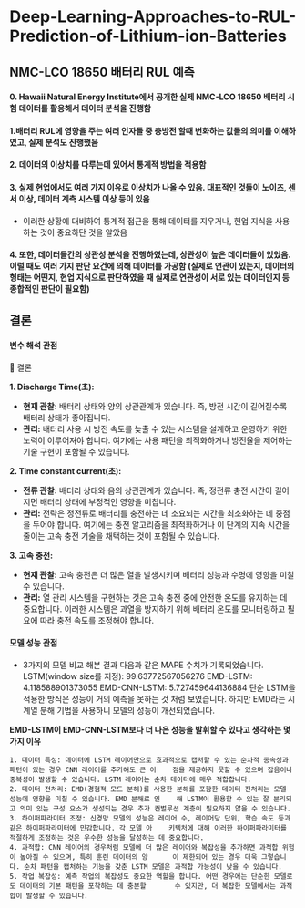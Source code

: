 # Deep-Learning-Approaches-to-RUL-Prediction-of-Lithium-ion-Batteries

## NMC-LCO 18650 배터리 RUL 예측

####    0. Hawaii Natural Energy Institute에서 공개한 실제 NMC-LCO 18650 배터리 시험 데이터를 활용해서 데이터 분석을 진행함
    
####    1.배터리 RUL에 영향을 주는 여러 인자들 중 충방전 할때 변화하는 값들의 의미를 이해하였고, 실제 분석도 진행했음 </span>
    
    
####    2. 데이터의 이상치를 다루는데 있어서 통계적 방법을 적용함 </span>

    
    
#### 3. 실제 현업에서도 여러 가지 이유로 이상치가 나올 수 있음. 대표적인 것들이 노이즈, 센서 이상, 데이터 계측 시스템 이상 등이 있음
   - 이러한 상황에 대비하여 통계적 접근을 통해 데이터를 지우거나, 현업 지식을 사용하는 것이 중요하단 것을 알았음

#### 4. 또한, 데이터들간의 상관성 분석을 진행하였는데, 상관성이 높은 데이터들이 있었음. 이럴 때도 여러 가지 판단 요건에 의해 데이터를 가공함 (실제로 연관이 있는지, 데이터의 형태는 어떤지, 현업 지식으로 판단하였을 때 실제로 연관성이 서로 있는 데이터인지 등 종합적인 판단이 필요함)

   

## 결론

#### 변수 해석 관점
🤚 결론

**1. Discharge Time(초):**

- **현재 관찰:** 배터리 상태와 양의 상관관계가 있습니다. 즉, 방전 시간이 길어질수록 배터리 상태가 좋아집니다.
- **관리:** 배터리 사용 시 방전 속도를 늦출 수 있는 시스템을 설계하고 운영하기 위한 노력이 이루어져야 합니다. 여기에는 사용 패턴을 최적화하거나 방전율을 제어하는 기술 구현이 포함될 수 있습니다.

**2. Time constant current(초):**

- **전류 관찰:** 배터리 상태와 음의 상관관계가 있습니다. 즉, 정전류 충전 시간이 길어지면 배터리 상태에 부정적인 영향을 미칩니다.
- **관리:** 전략은 정전류로 배터리를 충전하는 데 소요되는 시간을 최소화하는 데 중점을 두어야 합니다. 여기에는 충전 알고리즘을 최적화하거나 이 단계의 지속 시간을 줄이는 고속 충전 기술을 채택하는 것이 포함될 수 있습니다.

**3. 고속 충전:**

- **현재 관찰:** 고속 충전은 더 많은 열을 발생시키며 배터리 성능과 수명에 영향을 미칠 수 있습니다.
- **관리:** 열 관리 시스템을 구현하는 것은 고속 충전 중에 안전한 온도를 유지하는 데 중요합니다. 이러한 시스템은 과열을 방지하기 위해 배터리 온도를 모니터링하고 필요에 따라 충전 속도를 조정해야 합니다.

#### 모델 성능 관점

  - 3가지의 모델 비교 해본 결과 다음과 같은 MAPE 수치가 기록되었습니다.
    LSTM(window size를 지정): 99.63772567056276 
    EMD-LSTM: 4.118588901373055
    EMD-CNN-LSTM: 5.727459644136884
    단순 LSTM을 적용한 방식은 성능이 거의 예측을 못하는 것 처럼 보였습니다.
    하지만 EMD라는 시계열 분해 기법을 사용하니 모델의 성능이 개선되었습니다.
    
 **EMD-LSTM이 EMD-CNN-LSTM보다 더 나은 성능을 발휘할 수 있다고 생각하는 몇 가지 이유**

    1. 데이터 특성: 데이터에 LSTM 레이어만으로 효과적으로 캡처할 수 있는 순차적 종속성과 패턴이 있는 경우 CNN 레이어를 추가해도 큰 이    점을 제공하지 못할 수 있으며 잡음이나 중복성이 발생할 수 있습니다. LSTM 레이어는 순차 데이터에 매우 적합합니다.
    2. 데이터 전처리: EMD(경험적 모드 분해)를 사용한 분해를 포함한 데이터 전처리는 모델 성능에 영향을 미칠 수 있습니다. EMD 분해로 인    해 LSTM이 활용할 수 있는 잘 분리되고 의미 있는 구성 요소가 생성되는 경우 추가 컨벌루션 계층이 필요하지 않을 수 있습니다.
    3. 하이퍼파라미터 조정: 신경망 모델의 성능은 레이어 수, 레이어당 단위, 학습 속도 등과 같은 하이퍼파라미터에 민감합니다. 각 모델 아    키텍처에 대해 이러한 하이퍼파라미터를 적절하게 조정하는 것은 우수한 성능을 달성하는 데 중요합니다.
    4. 과적합: CNN 레이어의 경우처럼 모델에 더 많은 레이어와 복잡성을 추가하면 과적합 위험이 높아질 수 있으며, 특히 훈련 데이터의 양      이 제한되어 있는 경우 더욱 그렇습니다. 순차 패턴을 캡처하는 기능을 갖춘 LSTM 모델은 과적합 가능성이 낮을 수 있습니다.
    5. 작업 복잡성: 예측 작업의 복잡성도 중요한 역할을 합니다. 어떤 경우에는 단순한 모델로도 데이터의 기본 패턴을 포착하는 데 충분할       수 있지만, 더 복잡한 모델에서는 과적합이 발생할 수 있습니다.

